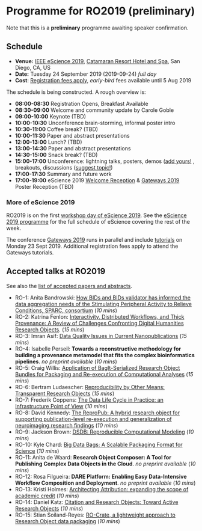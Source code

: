 # Programme for RO2019 (preliminary)

Note that this is a **preliminary** programme awaiting speaker confirmation.


## Schedule

* **Venue:** [IEEE eScience 2019](https://escience2019.sdsc.edu/workshops), [Catamaran Resort Hotel and Spa](https://escience2019.sdsc.edu/venue), San Diego, CA, US
* **Date:** Tuesday 24 September 2019 (2019-09-24) _full day_
* **Cost**: [Registration fees apply](https://escience2019.sdsc.edu/registration), _early-bird_ fees available until 5 Aug 2019

The schedule is being constructed. A rough overview is:

* **08:00-08:30** Registration Opens, Breakfast Available
* **08:30-09:00** Welcome and community update by Carole Goble
* **09:00-10:00** Keynote (TBD)
* **10:00-10:30** Unconference brain-storming, informal poster intro
* **10:30-11:00** Coffee break? (TBD)
* **10:00-11:30** Paper and abstract presentations
* **12:00-13:00** Lunch? (TBD)
* **13:00-14:30** Paper and abstract presentations
* **14:30-15:00** Snack break? (TBD)
* **15:00-17:00** Unconference: lightning talks, posters, demos ([add yours!](https://github.com/ResearchObject/ro2019/issues/new?assignees=&labels=poster+demo&template=posterdemo.md&title=) , breakouts, discussions ([suggest topic!](https://github.com/ResearchObject/ro2019/issues/new?assignees=&labels=unconference&template=unconference.md&title=))
* **17:00-17:30** Summary and future work
* **17:00-19:00** eScience 2019 [Welcome Reception](https://escience2019.sdsc.edu/program) & [Gateways 2019](https://sciencegateways.org/web/gateways2019/) Poster Reception (TBD)


### More of eScience 2019

RO2019 is on the first [workshop day of eScience 2019](https://escience2019.sdsc.edu/workshops). See the [eScience 2019 programme](https://escience2019.sdsc.edu/program) for the full schedule of eScience covering the rest of the week.

The conference [Gateways 2019](https://sciencegateways.org/web/gateways2019/) runs in parallel and include [tutorials](https://sciencegateways.org/web/gateways2019/program/schedule) on Monday 23 Sept 2019. Additional registration fees apply to attend the Gateways tutorials.


## Accepted talks at RO2019

See also the [list of accepted papers and abstracts](/ro2019/proceedings).

* RO-1: Anita Bandrowski: [How BIDs and BIDs validator has informed the data aggregation needs of the Stimulating Peripheral Activity to Relieve Conditions, SPARC, consortium](https://doi.org/10.5281/zenodo.3265460) (_10 mins_)
* RO-2: Katrina Fenlon: [Interactivity, Distributed Workflows, and Thick Provenance: A Review of Challenges Confronting Digital Humanities Research Objects](https://doi.org/10.5281/zenodo.3268809). (_15 mins_)
* RO-3: Imran Asif: [Data Quality Issues in Current Nanopublications](https://doi.org/10.5281/zenodo.3268904) (_15 mins_)
* RO-4: Isabelle Perseil: **Towards a reconstructive methodology for building a provenance metamodel that fits the complex bioinformatics pipelines**. _no preprint available_ (_10 mins_)
* RO-5: Craig Willis: [Application of BagIt-Serialized Research Object Bundles for Packaging and Re-execution of Computational Analyses](https://doi.org/10.5281/zenodo.3271763) (_15 mins_)
* RO-6: Bertram Ludaescher: [Reproducibility by Other Means: Transparent Research Objects](https://doi.org/10.5281/zenodo.3270620) (_15 mins_)
* RO-7: Frederik Coppens: [The Data Life Cycle in Practice: an Infrastructure Point of View](https://doi.org/10.5281/zenodo.3270824) (_10 mins_)
* RO-8: David Kennedy: [The ReproPub: A hybrid research object for supporting publication-level re-execution and generalization of neuroimaging research findings](https://doi.org/10.5281/zenodo.3336609) (_10 mins_)
* RO-9: Jackson Brown: [DSDB: Reproducible Computational Modeling](https://doi.org/10.5281/zenodo.3337375) (_10 mins_)
* RO-10: Kyle Chard: [Big Data Bags: A Scalable Packaging Format for Science](https://doi.org/10.5281/zenodo.3338725) (_10 mins_)
* RO-11: Anita de Waard: **Research Object Composer: A Tool for Publishing Complex Data Objects in the Cloud**. _no preprint available_ (_10 mins_)
* RO-12: Rosa Filgueira: **DARE Platform: Enabling Easy Data-Intensive Workflow Composition and Deployment**. _no preprint available_ (_10 mins_)
* RO-13: Kristi Holmes: [Architecting Attribution: expanding the scope of academic credit](https://doi.org/10.5281/zenodo.3334688) (_10 mins_)
* RO-14: Daniel Katz: [Citation and Research Objects: Toward Active Research Objects](https://doi.org/10.5281/zenodo.3338176) (_10 mins_)
* RO-15: Stian Soiland-Reyes: [RO-Crate, a lightweight approach to Research Object data packaging](https://doi.org/10.5281/zenodo.3337883) (_10 mins_)


